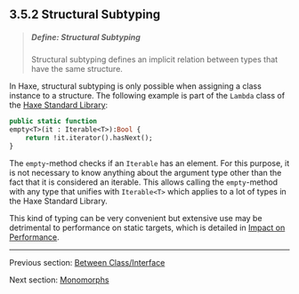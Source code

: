 ## 3.5.2 Structural Subtyping

> ##### Define: Structural Subtyping
>
> Structural subtyping defines an implicit relation between types that have the same structure.

In Haxe, structural subtyping is only possible when assigning a class instance to a structure. The following example is part of the `Lambda` class of the [Haxe Standard Library](std.md):

```haxe
public static function
empty<T>(it : Iterable<T>):Bool {
	return !it.iterator().hasNext();
}
```
The `empty`-method checks if an `Iterable` has an element. For this purpose, it is not necessary to know anything about the argument type other than the fact that it is considered an iterable. This allows calling the `empty`-method with any type that unifies with `Iterable<T>` which applies to a lot of types in the Haxe Standard Library.

This kind of typing can be very convenient but extensive use may be detrimental to performance on static targets, which  is detailed in [Impact on Performance](types-structure-performance.md).

---

Previous section: [Between Class/Interface](type-system-unification-between-classes-and-interfaces.md)

Next section: [Monomorphs](type-system-monomorphs.md)
